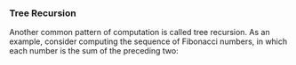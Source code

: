 ### Tree Recursion

Another common pattern of computation is called tree recursion. As an example, consider computing the sequence of Fibonacci numbers, in which each number is the sum of the preceding two:


